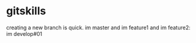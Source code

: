 # gitskills
creating a new branch is quick.
im master and
im feature1 and
im feature2:
im develop#01
